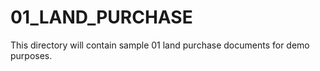 # 01_LAND_PURCHASE

This directory will contain sample 01 land purchase documents for demo purposes.
